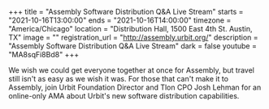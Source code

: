 +++
title = "Assembly Software Distribution Q&A Live Stream"
starts = "2021-10-16T13:00:00"
ends = "2021-10-16T14:00:00"
timezone = "America/Chicago"
location = "Distribution Hall, 1500 East 4th St. Austin, TX"
image = ""
registration_url = "http://assembly.urbit.org/"
description = "Assembly Software Distribution Q&A Live Stream"
dark = false
youtube = "MA8sqFi8Bd8"
+++

We wish we could get everyone together at once for Assembly, but travel still isn't as easy as we wish it was. For those that can't make it to Assembly, join Urbit Foundation Director and Tlon CPO Josh Lehman for an online-only AMA about Urbit's new software distribution capabilities.
